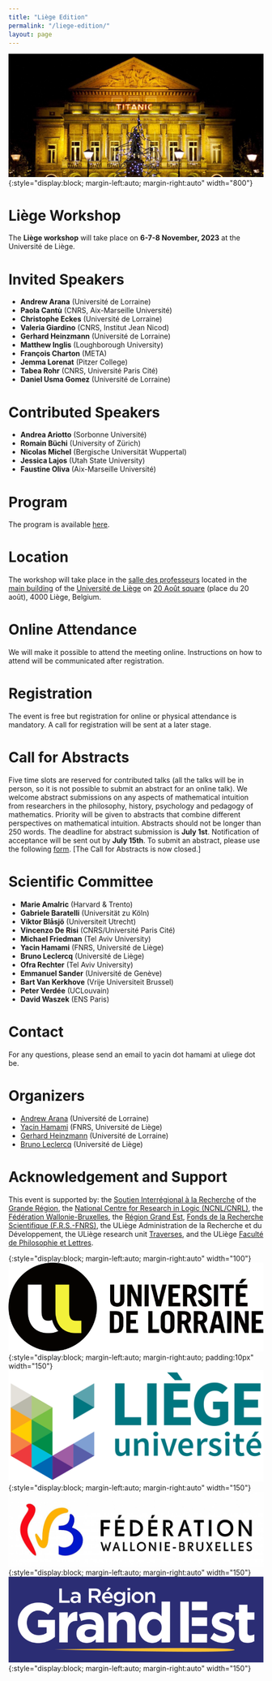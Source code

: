 ```yaml
---
title: "Liège Edition"
permalink: "/liege-edition/"
layout: page
---
```


![title](/assets/img/liege-4.jpg){:style="display:block; margin-left:auto; margin-right:auto" width="800"}

# Liège Workshop

The **Liège workshop** will take place on **6-7-8 November, 2023** at the Université de Liège.

# Invited Speakers

- **Andrew Arana** (Université de Lorraine)
- **Paola Cantù** (CNRS, Aix-Marseille Université)
- **Christophe Eckes** (Université de Lorraine)
- **Valeria Giardino** (CNRS, Institut Jean Nicod)
- **Gerhard Heinzmann** (Université de Lorraine)
- **Matthew Inglis** (Loughborough University)
- **François Charton** (META)
- **Jemma Lorenat** (Pitzer College)
- **Tabea Rohr** (CNRS, Université Paris Cité)
- **Daniel Usma Gomez** (Université de Lorraine)

# Contributed Speakers

- **Andrea Ariotto** (Sorbonne Université)
- **Romain Büchi** (University of Zürich)
- **Nicolas Michel** (Bergische Universität Wuppertal)
- **Jessica Lajos** (Utah State University)
- **Faustine Oliva** (Aix-Marseille Université)



# Program

The program is available [here](/mathematical-intuition-workshops/liege-edition/program/).

# Location

The workshop will take place in the [salle des professeurs](https://www.campus.uliege.be/cms/c_9200994/fr/la-salle-des-professeurs-location) located in the [main building](https://www.campus.uliege.be/cms/c_1770920/fr/a1-batiment-central-20-aout) of the [Université de Liège](https://www.uliege.be/) on [20 Août square](https://goo.gl/maps/pANAdzVn5W2P65sR8?coh=178573&entry=tt) (place du 20 août), 4000 Liège, Belgium.

# Online Attendance

We will make it possible to attend the meeting online. Instructions on how to attend will be communicated after registration.

# Registration

The event is free but registration for online or physical attendance is mandatory. A call for registration will be sent at a later stage.

# Call for Abstracts

Five time slots are reserved for contributed talks (all the talks will be in person, so it is not possible to submit an abstract for an online talk). We welcome abstract submissions on any aspects of mathematical intuition from researchers in the philosophy, history, psychology and pedagogy of mathematics. Priority will be given to abstracts that combine different perspectives on mathematical intuition. Abstracts should not be longer than 250 words. The deadline for abstract submission is **July 1st**. Notification of acceptance will be sent out by **July 15th**. To submit an abstract, please use the following [form](https://forms.gle/vSMNusELhGu9TFBx5). [The Call for Abstracts is now closed.]

# Scientific Committee

- **Marie Amalric** (Harvard & Trento)
- **Gabriele Baratelli** (Universität zu Köln)
- **Viktor Blåsjö** (Universiteit Utrecht)
- **Vincenzo De Risi** (CNRS/Université Paris Cité)
- **Michael Friedman** (Tel Aviv University)
- **Yacin Hamami** (FNRS, Université de Liège)
- **Bruno Leclercq** (Université de Liège)
- **Ofra Rechter** (Tel Aviv University)
- **Emmanuel Sander** (Université de Genève)
- **Bart Van Kerkhove** (Vrije Universiteit Brussel)
- **Peter Verdée** (UCLouvain)
- **David Waszek** (ENS Paris)

# Contact

For any questions, please send an email to yacin dot hamami at uliege dot be.

# Organizers

- [Andrew Arana](http://poincare.univ-lorraine.fr/fr/membre-titulaire/andrew-arana) (Université de Lorraine)
- [Yacin Hamami](https://www.yacinhamami.com/) (FNRS, Université de Liège)
- [Gerhard Heinzmann](https://poincare.univ-lorraine.fr/fr/membre-titulaire/gerhard-heinzmann) (Université de Lorraine)
- [Bruno Leclercq](https://www.uliege.be/cms/c_9054334/fr/repertoire?uid=u015356) (Université de Liège)

# Acknowledgement and Support

This event is supported by: the [Soutien Interrégional à la Recherche](https://www.granderegion.net/Actualites/2022/Appel-a-candidature-soutien-interregional-a-la-recherche) of the [Grande Région](https://www.granderegion.net/), the [National Centre for Research in Logic (NCNL/CNRL)](https://www.logic-center.be/), the [Fédération Wallonie-Bruxelles](https://www.federation-wallonie-bruxelles.be/), the [Région Grand Est](https://www.grandest.fr/), [Fonds de la Recherche Scientifique (F.R.S.-FNRS)](https://www.frs-fnrs.be/en), the ULiège Administration de la Recherche et du Développement, the ULiège research unit [Traverses](https://www.traverses.uliege.be/), and the ULiège [Faculté de Philosophie et Lettres](https://www.facphl.uliege.be/).

{:style="display:block; margin-left:auto; margin-right:auto" width="100"}
![title](/assets/img/logo-ulorraine.png){:style="display:block; margin-left:auto; margin-right:auto; padding:10px" width="150"}
![title](/assets/img/logo-uliege.png){:style="display:block; margin-left:auto; margin-right:auto" width="150"}
![title](/assets/img/logo-fwb-couleur-horizontal.jpeg){:style="display:block; margin-left:auto; margin-right:auto" width="150"}
![title](/assets/img/region-grand-est.png){:style="display:block; margin-left:auto; margin-right:auto" width="150"}
